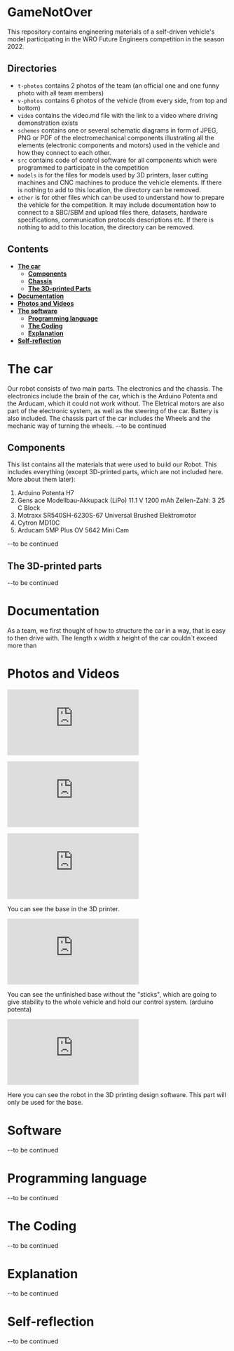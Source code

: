 GameNotOver
====

This repository contains engineering materials of a self-driven vehicle's model participating in the WRO Future Engineers competition in the season 2022.

## Directories

* `t-photos` contains 2 photos of the team (an official one and one funny photo with all team members)
* `v-photos` contains 6 photos of the vehicle (from every side, from top and bottom)
* `video` contains the video.md file with the link to a video where driving demonstration exists
* `schemes` contains one or several schematic diagrams in form of JPEG, PNG or PDF of the electromechanical components illustrating all the elements (electronic components and motors) used in the vehicle and how they connect to each other.
* `src` contains code of control software for all components which were programmed to participate in the competition
* `models` is for the files for models used by 3D printers, laser cutting machines and CNC machines to produce the vehicle elements. If there is nothing to add to this location, the directory can be removed.
* `other` is for other files which can be used to understand how to prepare the vehicle for the competition. It may include documentation how to connect to a SBC/SBM and upload files there, datasets, hardware specifications, communication protocols descriptions etc. If there is nothing to add to this location, the directory can be removed.

## Contents

* [**The car**](#Design)
    * [**Components**](#Components)
    * [**Chassis**](#Chassis)
    * [**The 3D-printed Parts**](#3D-printed-parts)
* [**Documentation**](#documentation)
* [**Photos and Videos**](#p--v)
* [**The software**](#software)
    * [**Programming language**](#programming)
    * [**The Coding**](#code)
    * [**Explanation**](#explanation)
* [**Self-reflection**](#betteringself)




# The car

Our robot consists of two main parts. The electronics and the chassis. The electronics include the brain of the car, which is the Arduino Potenta and the Arducam, which it could not work without. The Eletrical motors are also part of the electronic system, as well as the steering of the car. Battery is also included. The chassis part of the car includes the Wheels and the mechanic way of turning the wheels.    --to be continued

## Components

This list contains all the materials that were used to build our Robot. This includes everything (except 3D-printed parts, which are not included here. More about them later):
1. Arduino Potenta H7
2. Gens ace Modellbau-Akkupack (LiPo) 11.1 V 1200 mAh Zellen-Zahl: 3 25 C Block
3. Motraxx SR540SH-6230S-67 Universal Brushed Elektromotor
4. Cytron MD10C
5. Arducam 5MP Plus OV 5642 Mini Cam

--to be continued

## The 3D-printed parts

--to be continued

# Documentation

As a team, we first thought of how to structure the car in a way, that is easy to then drive with. The length x width x height of the car couldn´t exceed more than 

# Photos and Videos

![Base of the car in the 3D printer](https://github.com/user-attachments/files/19326566/IMG_5110.pdf)

![3D printed](https://github.com/user-attachments/files/19326567/IMG_5111.pdf)

![3D printed](https://github.com/user-attachments/files/19326568/IMG_5112.pdf)

You can see the base in the 3D printer.

![The base without the supporting bars](https://github.com/user-attachments/files/19326545/IMG_5109.pdf)

You can see the unfinished base without the "sticks", which are going to give stability to the whole vehicle and hold our control system. (arduino potenta)

![Design software](https://github.com/user-attachments/files/19326527/IMG_5108.pdf)

Here you can see the robot in the 3D printing design software. This part will only be used for the base.

# Software

--to be continued

# Programming language

--to be continued

# The Coding

--to be continued

# Explanation

--to be continued

# Self-reflection

--to be continued

